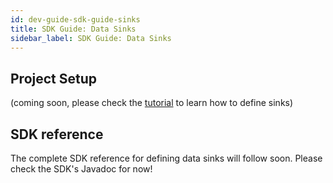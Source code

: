```yaml
---
id: dev-guide-sdk-guide-sinks
title: SDK Guide: Data Sinks
sidebar_label: SDK Guide: Data Sinks
---
```


## Project Setup
(coming soon, please check the [tutorial](tutorial-processors) to learn how to define sinks)

## SDK reference
The complete SDK reference for defining data sinks will follow soon. Please check the SDK's Javadoc for now!